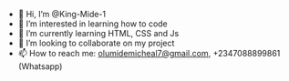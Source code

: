 - 👋 Hi, I’m @King-Mide-1
- 👀 I’m interested in learning how to code
- 🌱 I’m currently learning HTML, CSS and Js
- 💞️ I’m looking to collaborate on my project
- 📫 How to reach me: olumidemicheal7@gmail.com, +2347088899861 (Whatsapp)

<!---
King-Mide-1/King-Mide-1 is a ✨ special ✨ repository because its `README.md` (this file) appears on your GitHub profile.
You can click the Preview link to take a look at your changes.
--->
